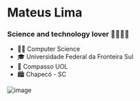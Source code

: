 # Mateus Lima
### Science and technology lover :man_scientist::man_technologist:

- :man_student: Computer Science
- :mortar_board: Universidade Federal da Fronteira Sul
- :office: Compasso UOL
- :cityscape: Chapecó - SC

![image]({https://img.shields.io/badge/LinkedIn-0077B5?style=for-the-badge&logo=linkedin&logoColor=white})
